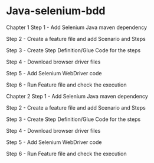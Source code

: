 # Java-selenium-bdd
Chapter 1
Step 1 - Add Selenium Java maven dependency

Step 2 - Create a feature file and add Scenario and Steps

Step 3 - Create Step Definition/Glue Code for the steps

Step 4 - Download browser driver files 

Step 5 - Add Selenium WebDriver code

Step 6 - Run Feature file and check the execution

Chapter 2
Step 1 - Add Selenium Java maven dependency

Step 2 - Create a feature file and add Scenario and Steps

Step 3 - Create Step Definition/Glue Code for the steps

Step 4 - Download browser driver files 

Step 5 - Add Selenium WebDriver code

Step 6 - Run Feature file and check the execution
